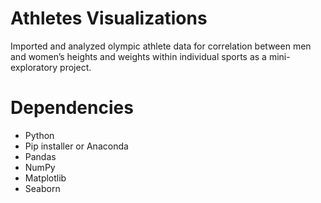 # Athletes Visualizations
Imported and analyzed olympic athlete data for correlation between men and women’s heights and weights within individual sports as a mini-exploratory project.


# Dependencies 
* Python
* Pip installer or Anaconda
* Pandas
* NumPy
* Matplotlib
* Seaborn

